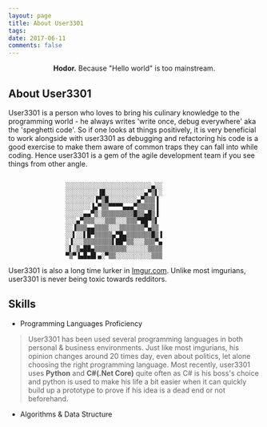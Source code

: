 ```yaml
---
layout: page
title: About User3301
tags: 
date: 2017-06-11
comments: false
---
```


<center> <b>Hodor.</b> Because "Hello world" is too mainstream.</center>

## About User3301
User3301 is a person who loves to bring his culinary knowledge to the programming world - he always writes 'write once, debug everywhere' aka the 'speghetti code'. So if one looks at things positively, it is very beneficial to work alongside with user3301 as debugging and refactoring his code is a good exercise to make them aware of common traps they can fall into while coding. Hence user3301 is a gem of the agile development team if you see things from other angle.

```

                ░░░░░░░░░░░░░░░░░░░░░░░░▄░░
                ░░░░░░░░░▐█░░░░░░░░░░░▄▀▒▌░
                ░░░░░░░░▐▀▒█░░░░░░░░▄▀▒▒▒▐
                ░░░░░░░▐▄▀▒▒▀▀▀▀▄▄▄▀▒▒▒▒▒▐
                ░░░░░▄▄▀▒░▒▒▒▒▒▒▒▒▒█▒▒▄█▒▐
                ░░░▄▀▒▒▒░░░▒▒▒░░░▒▒▒▀██▀▒▌
                ░░▐▒▒▒▄▄▒▒▒▒░░░▒▒▒▒▒▒▒▀▄▒▒
                ░░▌░░▌█▀▒▒▒▒▒▄▀█▄▒▒▒▒▒▒▒█▒▐
                ░▐░░░▒▒▒▒▒▒▒▒▌██▀▒▒░░░▒▒▒▀▄
                ░▌░▒▄██▄▒▒▒▒▒▒▒▒▒░░░░░░▒▒▒▒
                ▀▒▀▐▄█▄█▌▄░▀▒▒░░░░░░░░░░▒▒▒
```

User3301 is also a long time lurker in [Imgur.com](https://imgur.com/). Unlike most imgurians, user3301 is never being toxic towards redditors.

## Skills
* Programming Languages Proficiency 
> User3301 has been used several programming languages in both personal & business environments. Just like most imgurians, his opinion changes around 20 times day, even about politics, let alone choosing the right programming language. Most recently, user3301 uses **Python** and **C#(.Net Core)** quite often as C# is his boss's choice and python is used to make his life a bit easier when it can quickly build up a prototype to prove if his idea is a dead end or not beforehand.
* Algorithms & Data Structure
> 

